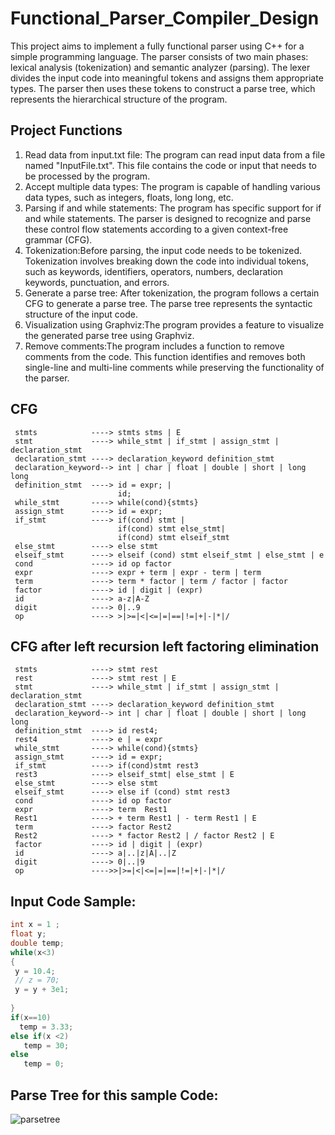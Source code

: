 # Functional_Parser_Compiler_Design


This project aims to implement a fully functional parser using C++ for a simple programming language. The parser consists of two main phases: lexical analysis (tokenization) and semantic analyzer (parsing). The lexer divides the input code into meaningful tokens and assigns them appropriate types. The parser then uses these tokens to construct a parse tree, which represents the hierarchical structure of the program.

## Project Functions

1. Read data from input.txt file: The program can read input data from a file named 
"InputFile.txt". This file contains the code or input that needs to be processed by the 
program. 
2. Accept multiple data types: The program is capable of handling various data types, such as integers, floats, long long, etc. 
3. Parsing if and while statements: The program has specific support for if and while statements. The parser is designed to recognize and parse these control flow statements according to a given context-free grammar (CFG). 
4. Tokenization:Before parsing, the input code needs to be tokenized. Tokenization involves breaking down the code into individual tokens, such as keywords, identifiers, operators, numbers, declaration keywords, punctuation, and errors.  
5. Generate a parse tree: After tokenization, the program follows a certain CFG to generate a parse tree. The parse tree represents the syntactic structure of the input code. 
6. Visualization using Graphviz:The program provides a feature to visualize the generated parse tree using Graphviz. 
7. Remove comments:The program includes a function to remove comments from the code. This function identifies and removes both single-line and multi-line comments while preserving the functionality of the parser. 

## CFG 
     stmts            ----> stmts stms | E 
     stmt             ----> while_stmt | if_stmt | assign_stmt | declaration_stmt
     declaration_stmt ----> declaration_keyword definition_stmt
     declaration_keyword--> int | char | float | double | short | long long
     definition_stmt  ----> id = expr; |
                            id;
     while_stmt       ----> while(cond){stmts}
     assign_stmt      ----> id = expr;
     if_stmt          ----> if(cond) stmt |
                            if(cond) stmt else_stmt|
                            if(cond) stmt elseif_stmt
     else_stmt        ----> else stmt 
     elseif_stmt      ----> elseif (cond) stmt elseif_stmt | else_stmt | e
     cond             ----> id op factor 
     expr             ----> expr + term | expr - term | term
     term             ----> term * factor | term / factor | factor
     factor           ----> id | digit | (expr)
     id               ----> a-z|A-Z
     digit            ----> 0|..9
     op               ----> >|>=|<|<=|=|==|!=|+|-|*|/

## CFG after left recursion left factoring elimination
     stmts            ----> stmt rest
     rest             ----> stmt rest | E
     stmt             ----> while_stmt | if_stmt | assign_stmt | declaration_stmt
     declaration_stmt ----> declaration_keyword definition_stmt
     declaration_keyword--> int | char | float | double | short | long long
     definition_stmt  ----> id rest4;
     rest4            ----> e | = expr 
     while_stmt       ----> while(cond){stmts}
     assign_stmt      ----> id = expr;
     if_stmt          ----> if(cond)stmt rest3
     rest3            ----> elseif_stmt| else_stmt | E
     else_stmt        ----> else stmt
     elseif_stmt      ----> else if (cond) stmt rest3
     cond             ----> id op factor
     expr             ----> term  Rest1
     Rest1            ----> + term Rest1 | - term Rest1 | E
     term             ----> factor Rest2
     Rest2            ----> * factor Rest2 | / factor Rest2 | E
     factor           ----> id | digit | (expr)
     id               ----> a|..|z|A|..|Z
     digit            ----> 0|..|9
     op               ---->>|>=|<|<=|=|==|!=|+|-|*|/
## Input Code Sample: 
```c++
int x = 1 ;
float y;
double temp;
while(x<3)
{
 y = 10.4;
 // z = 70;
 y = y + 3e1;
 
}
if(x==10)
  temp = 3.33;
else if(x <2)
   temp = 30;
else
   temp = 0;
```
   
## Parse Tree for this sample Code:
![parsetree](https://github.com/Seifeldin-Ahmed/Functional_Parser_Compiler_Design/assets/120275931/2e6c6de5-c2b4-4433-a094-327a06544793)
